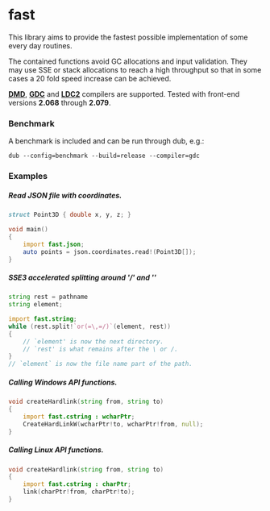fast
====

This library aims to provide the fastest possible implementation of some every day routines.

The contained functions avoid GC allocations and input validation. They may use SSE or stack allocations to reach a high throughput so that in some cases a 20 fold speed increase can be achieved.

**[DMD](https://dlang.org/)**, **[GDC](https://gdcproject.org/)** and **[LDC2](https://wiki.dlang.org/LDC)** compilers are supported. Tested with front-end versions **2.068** through **2.079**.

### Benchmark
A benchmark is included and can be run through dub, e.g.:

    dub --config=benchmark --build=release --compiler=gdc

### Examples

##### Read JSON file with coordinates.
```d
struct Point3D { double x, y, z; }

void main()
{
    import fast.json;
    auto points = json.coordinates.read!(Point3D[]);
}
```

##### SSE3 accelerated splitting around '/' and '\'
```d
string rest = pathname
string element;

import fast.string;
while (rest.split!`or(=\,=/)`(element, rest))
{
    // `element' is now the next directory.
    // `rest' is what remains after the \ or /.
}
// `element` is now the file name part of the path.
```

##### Calling Windows API functions.
```d
void createHardlink(string from, string to)
{
    import fast.cstring : wcharPtr;
    CreateHardLinkW(wcharPtr!to, wcharPtr!from, null);
}
```

##### Calling Linux API functions.
```d
void createHardlink(string from, string to)
{
    import fast.cstring : charPtr;
    link(charPtr!from, charPtr!to);
}
```
